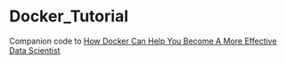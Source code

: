# Docker_Tutorial
Companion code to [How Docker Can Help You Become A More Effective Data Scientist](https://medium.com/p/7fc048ef91d5)

